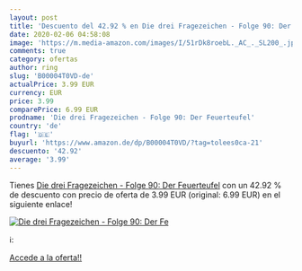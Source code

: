 ```yaml
---
layout: post
title: 'Descuento del 42.92 % en Die drei Fragezeichen - Folge 90: Der Fe'
date: 2020-02-06 04:58:08
image: 'https://m.media-amazon.com/images/I/51rDk8roebL._AC_._SL200_.jpg'
comments: true
category: ofertas
author: ring
slug: 'B00004T0VD-de'
actualPrice: 3.99 EUR
currency: EUR
price: 3.99
comparePrice: 6.99 EUR
prodname: 'Die drei Fragezeichen - Folge 90: Der Feuerteufel'
country: 'de'
flag: '🇩🇪'
buyurl: 'https://www.amazon.de/dp/B00004T0VD/?tag=tolees0ca-21'
descuento: '42.92'
average: '3.99'
---
```


Tienes [Die drei Fragezeichen - Folge 90: Der Feuerteufel](https://www.amazon.de/dp/B00004T0VD/?tag=tolees0ca-21) con un 42.92 % de descuento con precio de oferta de 3.99 EUR (original: 6.99 EUR) en el siguiente enlace!

[![Die drei Fragezeichen - Folge 90: Der Fe](https://m.media-amazon.com/images/I/51rDk8roebL._AC_._SL200_.jpg)](https://www.amazon.de/dp/B00004T0VD/?tag=tolees0ca-21)

ℹ️:


[Accede a la oferta!!](https://www.amazon.de/dp/B00004T0VD/?tag=tolees0ca-21)
